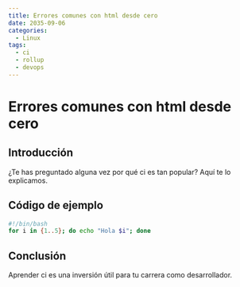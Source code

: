 ```yaml
---
title: Errores comunes con html desde cero
date: 2035-09-06
categories:
  - Linux
tags:
  - ci
  - rollup
  - devops
---
```


# Errores comunes con html desde cero

## Introducción

¿Te has preguntado alguna vez por qué ci es tan popular? Aquí te lo explicamos.

## Código de ejemplo

```bash
#!/bin/bash
for i in {1..5}; do echo "Hola $i"; done
```

## Conclusión

Aprender ci es una inversión útil para tu carrera como desarrollador.